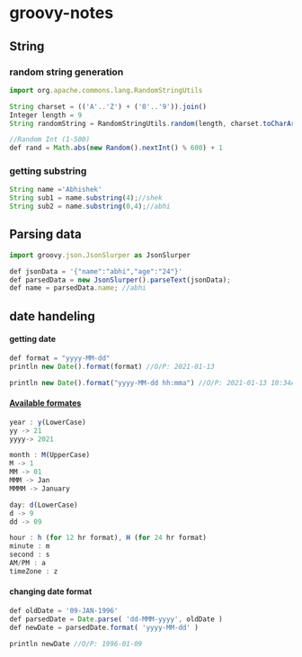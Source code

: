 # groovy-notes

## String
### random string generation
```js
import org.apache.commons.lang.RandomStringUtils

String charset = (('A'..'Z') + ('0'..'9')).join()
Integer length = 9
String randomString = RandomStringUtils.random(length, charset.toCharArray())

//Random Int (1-500)
def rand = Math.abs(new Random().nextInt() % 600) + 1
```
### getting substring
```js
String name ='Abhishek'
String sub1 = name.substring(4);//shek
String sub2 = name.substring(0,4);//abhi
```
## Parsing data
```js
import groovy.json.JsonSlurper as JsonSlurper

def jsonData = '{"name":"abhi","age":"24"}'
def parsedData = new JsonSlurper().parseText(jsonData);
def name = parsedData.name; //abhi
```

## date handeling

#### getting date
```js
def format = "yyyy-MM-dd"
println new Date().format(format) //O/P: 2021-01-13

println new Date().format("yyyy-MM-dd hh:mma") //O/P: 2021-01-13 10:34AM
```
#### [Available formates](https://rmr.fandom.com/wiki/Groovy_Date_Parsing_and_Formatting)
```js
year : y(LowerCase) 
yy -> 21
yyyy-> 2021

month : M(UpperCase)
M -> 1
MM -> 01
MMM -> Jan
MMMM -> January

day: d(LowerCase) 
d -> 9
dd -> 09

hour : h (for 12 hr format), H (for 24 hr format)
minute : m
second : s 
AM/PM : a 
timeZone : z

```

#### changing date format
```js
def oldDate = '09-JAN-1996'
def parsedDate = Date.parse( 'dd-MMM-yyyy', oldDate )
def newDate = parsedDate.format( 'yyyy-MM-dd' )

println newDate //O/P: 1996-01-09
```
